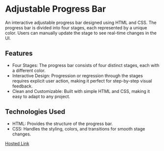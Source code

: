 # Adjustable Progress Bar
An interactive adjustable progress bar designed using HTML and CSS. The progress bar is divided into four stages, each represented by a unique color. Users can manually update the stage to see real-time changes in the UI.

## Features
- Four Stages: The progress bar consists of four distinct stages, each with a different color.
- Interactive Design: Progression or regression through the stages requires explicit user action, making it perfect for step-by-step visual feedback.
- Clean and Customizable: Built with simple HTML and CSS, making it easy to adapt to any project.

## Technologies Used
- HTML: Provides the structure of the progress bar.
- CSS: Handles the styling, colors, and transitions for smooth stage changes.

[Hosted Link](https://kirthanaa05.github.io/Adjustable-Progress-Bar/)
